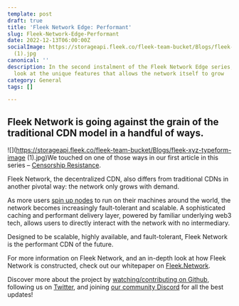 ```yaml
---
template: post
draft: true
title: 'Fleek Network Edge: Performant'
slug: Fleek-Network-Edge-Performant
date: 2022-12-13T06:00:00Z
socialImage: https://storageapi.fleek.co/fleek-team-bucket/Blogs/fleek-xyz-typeform-image
  (1).jpg
canonical: ''
description: In the second instalment of the Fleek Network Edge series, we take a
  look at the unique features that allows the network itself to grow
category: General
tags: []

---
```

## Fleek Network is going against the grain of the traditional CDN model in a handful of ways. 

![](https://storageapi.fleek.co/fleek-team-bucket/Blogs/fleek-xyz-typeform-image (1).jpg)We touched on one of those ways in our first article in this series – [Censorship Resistance](https://blog.fleek.co/posts/Fleek-Network-Edge-Censorship-Resistance).

Fleek Network, the decentralized CDN, also differs from traditional CDNs in another pivotal way: the network only grows with demand.

As more users [spin up nodes](https://blog.fleek.co/posts/fleek-network-getting-started-guide) to run on their machines around the world, the network becomes increasingly fault-tolerant and scalable. A sophisticated caching and performant delivery layer, powered by familiar underlying web3 tech, allows users to directly interact with the network with no intermediary.

Designed to be scalable, highly available, and fault-tolerant, Fleek Network is the performant CDN of the future.

For more information on Fleek Network, and an in-depth look at how Fleek Network is constructed, check out our whitepaper on [Fleek.Network](https://fleek.network/).

Discover more about the project by [watching/contributing on Github](https://github.com/fleek-network/ursa), following us on [Twitter](https://twitter.com/fleek_net), and joining [our community Discord](https://discord.gg/fleekxyz) for all the best updates!